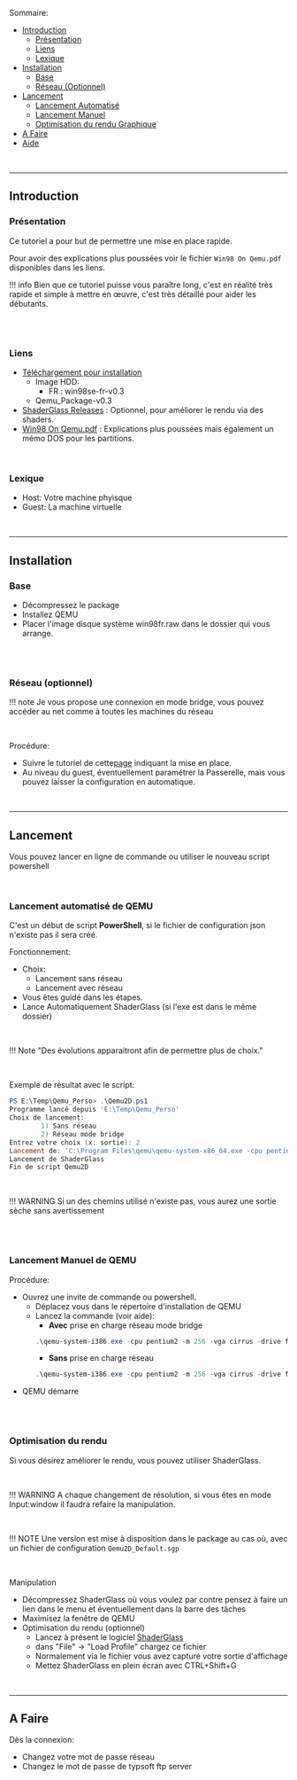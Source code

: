 Sommaire:
- [Introduction](#Introduction)
  - [Présentation](#Présentation)
  - [Liens](#Liens)
  - [Lexique](#Lexique)
- [Installation](#Installation)
  - [Base](#base)
  - [Réseau (Optionnel)](#réseau-optionnel)
- [Lancement](#Lancement)
  - [Lancement Automatisé](#lancement-automatisé-de-qemu)
  - [Lancement Manuel](#lancement-manuel-de-qemu)
  - [Optimisation du rendu Graphique](#optimisation-du-rendu)
- [A Faire](#A-Faire)
- [Aide](#Aide)

<br>

----
## Introduction
### Présentation
Ce tutoriel a pour but de permettre une mise en place rapide.

Pour avoir des explications plus poussées voir le fichier `Win98 On Qemu.pdf` disponibles dans les liens.

!!! info 
    Bien que ce tutoriel puisse vous paraître long, c'est en réalité très rapide et simple à mettre en œuvre, c'est très détaillé pour aider les débutants.

<br>
<br>

### Liens
- [Téléchargement pour installation ](https://app.mediafire.com/0h1koc37bbeo5)
    - Image HDD:
        - FR : win98se-fr-v0.3
    - Qemu_Package-v0.3
- [ShaderGlass Releases](https://github.com/mausimus/ShaderGlass/releases) : Optionnel, pour améliorer le rendu via des shaders.
- [Win98 On Qemu.pdf](https://github.com/daerlnaxe/QemuPlay/blob/main/Qemu2D/Win9x%20On%20QEMU%20v0.2.0.pdf) : Explications plus poussées mais également un mémo DOS pour les partitions.

<br>

### Lexique
- Host: Votre machine phyisque
- Guest: La machine virtuelle


<br>
<hr>

## Installation
### Base
- Décompressez le package
- Installez QEMU
- Placer l'image disque système win98fr.raw dans le dossier qui vous arrange. 


<br>
<br>

### Réseau (optionnel)

!!! note 
    Je vous propose une connexion en mode bridge, vous pouvez accéder au net comme à toutes les machines du réseau

<br>

Procédure:

- Suivre le tutoriel de cette[page](https://github.com/daerlnaxe/QemuPlay/wiki/AideR%C3%A9seauQemu#Mode-Bridge) indiquant la mise en place.
- Au niveau du guest, éventuellement paramétrer la Passerelle, mais vous pouvez laisser la configuration en automatique.

<br>
<hr>


## Lancement
Vous pouvez lancer en ligne de commande ou utiliser le nouveau script powershell

<br>

### Lancement automatisé de QEMU
C'est un début de script **PowerShell**, si le fichier de configuration json n'existe pas il sera créé.

Fonctionnement:

- Choix:
    - Lancement sans réseau
    - Lancement avec réseau
- Vous êtes guidé dans les étapes.
- Lance Automatiquement ShaderGlass (si l'exe est dans le même dossier)

<br>

!!! Note "Des évolutions apparaitront afin de permettre plus de choix."

<br>

Exemple de résultat avec le script:
```PowerShell
PS E:\Temp\Qemu_Perso> .\Qemu2D.ps1
Programme lancé depuis 'E:\Temp\Qemu_Perso'
Choix de lancement:
        1) Sans réseau
        2) Réseau mode bridge
Entrez votre choix (x: sortie): 2
Lancement de: 'C:\Program Files\qemu\qemu-system-x86_64.exe -cpu pentium2 -m 256 -vga cirrus -drive format=raw,file="E:\Temp\Qemu_Perso\win98fr.raw" -cdrom f: -device sb16 -netdev tap,id=netw0,ifname=OpenVPN_TAP,script=no,downscript=no -device rtl8139,netdev=netw0,mac=52:55:00:d1:55:01 -usb -machine acpi=off -k fr-fr -no-reboot -display sdl'
Lancement de ShaderGlass
Fin de script Qemu2D
```
<br>

!!! WARNING 
    Si un des chemins utilisé n'existe pas, vous aurez une sortie sèche sans avertissement

<br>
<br>

### Lancement Manuel de QEMU
Procédure:

- Ouvrez une invite de commande ou powershell.
    - Déplacez vous dans le répertoire d'installation de QEMU
    - Lancez la commande (voir aide):
        - **Avec** prise en charge réseau mode bridge
        ```Powershell
        .\qemu-system-i386.exe -cpu pentium2 -m 256 -vga cirrus -drive format=raw,file=<Image Disque Systeme> -cdrom <Lettre> -device sb16 -netdev tap,id=netw0,ifname=OpenVPN_TAP,script=no,downscript=no -device rtl8139,netdev=netw0,mac=52:55:00:d1:55:01 -usb -no-acpi -k fr-fr -no-reboot -sdl    
        ```
        - **Sans** prise en charge réseau
        ```Powershell
        .\qemu-system-i386.exe -cpu pentium2 -m 256 -vga cirrus -drive format=raw,file=<Image Disque Systeme> -cdrom <Lettre> -device sb16 -nic none -usb -no-acpi -k fr-fr -no-reboot -sdl    
        ```
- QEMU démarre

<br>
<br> 

### Optimisation du rendu
Si vous désirez améliorer le rendu, vous pouvez utiliser ShaderGlass.


<br>

!!! WARNING
    A chaque changement de résolution, si vous êtes en mode Input:window il faudra refaire la manipulation.

<br>

!!! NOTE 
    Une version est mise à disposition dans le package au cas où, avec un fichier de configuration `Qemu2D_Default.sgp` 

<br>

Manipulation

- Décompressez ShaderGlass où vous voulez par contre pensez à faire un lien dans le menu et éventuellement dans la barre des tâches
- Maximisez la fenêtre de QEMU
- Optimisation du rendu (optionnel)
    - Lancez à présent le logiciel [ShaderGlass](#contenu-du-package)
    -  dans "File" -> "Load Profile" chargez ce fichier
    - Normalement via le fichier vous avez capturé votre sortie d'affichage
    - Mettez ShaderGlass en plein écran avec CTRL+Shift+G

<br>
<hr>

## A Faire
Dès la connexion:

- Changez votre mot de passe réseau
- Changez le mot de passe de typsoft ftp server